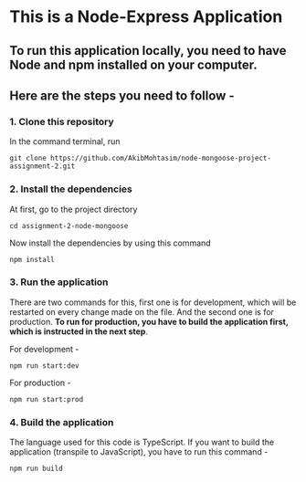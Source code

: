 # This is a Node-Express Application

## To run this application locally, you need to have Node and npm installed on your computer.

## Here are the steps you need to follow -

### 1. Clone this repository

  In the command terminal, run

    git clone https://github.com/AkibMohtasim/node-mongoose-project-assignment-2.git

### 2. Install the dependencies

  At first, go to the project directory

    cd assignment-2-node-mongoose

  Now install the dependencies by using this command 

    npm install

### 3. Run the application

  There are two commands for this, first one is for development, which will be restarted on every change made on the file. And the second one is for production. **To run for production, you have to build the application first, which is instructed in the next step**.

  For development -

    npm run start:dev

  For production -

    npm run start:prod


### 4. Build the application

  The language used for this code is TypeScript. If you want to build the application (transpile to JavaScript), you have to run this command -

    npm run build
 

